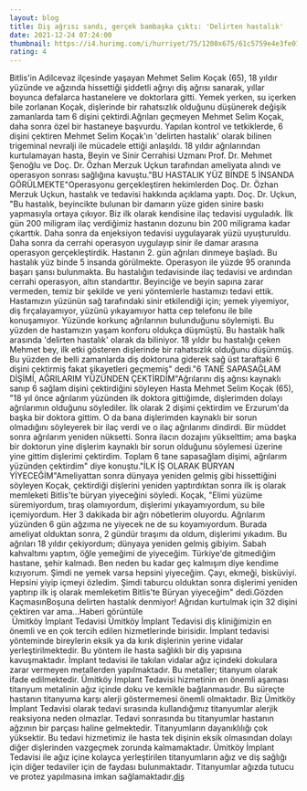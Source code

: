 ```yaml
--- 
layout: blog
title: Diş ağrısı sandı, gerçek bambaşka çıktı: 'Delirten hastalık'
date: 2021-12-24 07:24:00
thumbnail: https://i4.hurimg.com/i/hurriyet/75/1200x675/61c5759e4e3fe01b6cbd893b.jpg
rating: 4
---
```

Bitlis'in Adilcevaz ilçesinde yaşayan Mehmet Selim Koçak (65), 18 yıldır yüzünde ve ağzında hissettiği şiddetli ağrıyı diş ağrısı sanarak, yıllar boyunca defalarca hastanelere ve doktorlara gitti. Yemek yerken, su içerken bile zorlanan Koçak, dişlerinde bir rahatsızlık olduğunu düşünerek değişik zamanlarda tam 6 dişini çektirdi.Ağrıları geçmeyen Mehmet Selim Koçak, daha sonra özel bir hastaneye başvurdu. Yapılan kontrol ve tetkiklerde, 6 dişini çektiren Mehmet Selim Koçak'ın 'delirten hastalık' olarak bilinen trigeminal nevralji ile mücadele ettiği anlaşıldı. 18 yıldır ağrılarından kurtulamayan hasta, Beyin ve Sinir Cerrahisi Uzmanı Prof. Dr. Mehmet Şenoğlu ve Doç. Dr. Özhan Merzuk Uçkun tarafından ameliyata alındı ve operasyon sonrası sağlığına kavuştu."BU HASTALIK YÜZ BİNDE 5 İNSANDA GÖRÜLMEKTE"Operasyonu gerçekleştiren hekimlerden Doç. Dr. Özhan Merzuk Uçkun, hastalık ve tedavisi hakkında açıklama yaptı. Doç. Dr. Uçkun, "Bu hastalık, beyincikte bulunan bir damarın yüze giden sinire baskı yapmasıyla ortaya çıkıyor. Biz ilk olarak kendisine ilaç tedavisi uyguladık. İlk gün 200 miligram ilaç verdiğimiz hastanın dozunu bin 200 miligrama kadar çıkarttık. Daha sonra da enjeksiyon tedavisi uygulayarak yüzü uyuşturuldu. Daha sonra da cerrahi operasyon uygulayıp sinir ile damar arasına operasyon gerçekleştirdik. Hastanın 2. gün ağrıları dinmeye başladı. Bu hastalık yüz binde 5 insanda görülmekte. Operasyon ile yüzde 95 oranında başarı şansı bulunmakta. Bu hastalığın tedavisinde ilaç tedavisi ve ardından cerrahi operasyon, altın standarttır. Beyinciğe ve beyin sapına zarar vermeden, temiz bir şekilde ve yeni yöntemlerle hastamızı tedavi ettik. Hastamızın yüzünün sağ tarafındaki sinir etkilendiği için; yemek yiyemiyor, diş fırçalayamıyor, yüzünü yıkayamıyor hatta cep telefonu ile bile konuşamıyor. Yüzünde korkunç ağrılarının bulunduğunu söylemişti. Bu yüzden de hastamızın yaşam konforu oldukça düşmüştü. Bu hastalık halk arasında 'delirten hastalık' olarak da biliniyor. 18 yıldır bu hastalığı çeken Mehmet bey, ilk etki gösteren dişlerinde bir rahatsızlık olduğunu düşünmüş. Bu yüzden de belli zamanlarda diş doktoruna giderek sağ üst taraftaki 6 dişini çektirmiş fakat şikayetleri geçmemiş" dedi."6 TANE SAPASAĞLAM DİŞİMİ, AĞRILARIM YÜZÜNDEN ÇEKTİRDİM"Ağrılarını diş ağrısı kaynaklı sanıp 6 sağlam dişini çektirdiğini söyleyen Hasta Mehmet Selim Koçak (65), "18 yıl önce ağrılarım yüzünden ilk doktora gittiğimde, dişlerimden dolayı ağrılarımın olduğunu söylediler. İlk olarak 2 dişimi çektirdim ve Erzurum'da başka bir doktora gittim. O da bana dişlerimden kaynaklı bir sorun olmadığını söyleyerek bir ilaç verdi ve o ilaç ağrılarımı dindirdi. Bir müddet sonra ağrılarım yeniden nüksetti. Sonra ilacın dozajını yükselttim; ama başka bir doktorun yine dişlerim kaynaklı bir sorun olduğunu söylemesi üzerine yine gittim dişlerimi çektirdim. Toplam 6 tane sapasağlam dişimi, ağrılarım yüzünden çektirdim" diye konuştu."İLK İŞ OLARAK BÜRYAN YİYECEĞİM"Ameliyattan sonra dünyaya yeniden gelmiş gibi hissettiğini söyleyen Koçak, çektirdiği dişlerini yeniden yaptırdıktan sonra ilk iş olarak memleketi Bitlis'te büryan yiyeceğini söyledi. Koçak, "Elimi yüzüme süremiyordum, tıraş olamıyordum, dişlerimi yıkayamıyordum, su bile içemiyordum. Her 3 dakikada bir ağrı nöbetlerim oluyordu. Ağrılarım yüzünden 6 gün ağzıma ne yiyecek ne de su koyamıyordum. Burada ameliyat olduktan sonra, 2 gündür tıraşımı da oldum, dişlerimi yıkadım. Bu ağrıları 18 yıldır çekiyordum; dünyaya yeniden gelmiş gibiyim. Sabah kahvaltımı yaptım, öğle yemeğimi de yiyeceğim. Türkiye'de gitmediğim hastane, şehir kalmadı. Ben neden bu kadar geç kalmışım diye kendime kızıyorum. Şimdi ne yemek varsa hepsini yiyeceğim. Çayı, ekmeği, bisküviyi. Hepsini yiyip içmeyi özledim. Şimdi taburcu olduktan sonra dişlerimi yeniden yaptırıp ilk iş olarak memleketim Bitlis'te Büryan yiyeceğim" dedi.Gözden KaçmasınBoşuna delirten hastalık denmiyor! Ağrıdan kurtulmak için 32 dişini çektiren var ama...Haberi görüntüle</br>&nbsp;Ümitköy İmplant Tedavisi
Ümitköy İmplant Tedavisi diş kliniğimizin en önemli ve en çok tercih edilen hizmetlerinde birisidir. İmplant tedavisi yönteminde bireylerin eksik ya da kırık dişlerinin yerine vidalar yerleştirilmektedir. Bu yöntem ile hasta sağlıklı bir diş yapısına kavuşmaktadır. İmplant tedavisi ile takılan vidalar ağız içindeki dokulara zarar vermeyen metallerden yapılmaktadır. Bu metaller; titanyum olarak ifade edilmektedir. Ümitköy İmplant Tedavisi hizmetinin en önemli aşaması titanyum metalinin ağız içinde doku ve kemikle bağlanmasıdır. Bu süreçte hastanın titanyuma karşı alerji göstermemesi önemli olmaktadır. Biz Ümitköy İmplant Tedavisi olarak tedavi sırasında kullandığımız titanyumlar alerjik reaksiyona neden olmazlar. Tedavi sonrasında bu titanyumlar hastanın ağzının bir parçası haline gelmektedir. Titanyumların dayanıklılığı çok yüksektir. Bu tedavi hizmetimiz ile hasta tek dişinin eksik olmasından dolayı diğer dişlerinden vazgeçmek zorunda kalmamaktadır. Ümitköy İmplant Tedavisi ile ağız içine kolayca yerleştirilen titanyumların ağız ve diş sağlığı için diğer tedaviler için de faydası bulunmaktadır. Titanyumlar ağızda tutucu ve protez yapılmasına imkan sağlamaktadır.<a href="https://www.umitkoydent.com/tedavi/umitkoy-implant-tedavisi">diş</a>